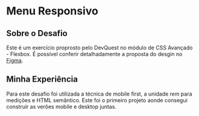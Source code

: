 # Menu Responsivo

## Sobre o Desafio

Este é um exercício proprosto pelo DevQuest no módulo de CSS Avançado - Flexbox. É possível conferir detalhadamente a proposta do desgin no [Figma](https://www.figma.com/file/DYk9DZr6urB9MZ4iNt1a61/Desafio-HTML-%2B-CSS?type=design&node-id=0-1&mode=design&t=5y3sLHuGAvaRfAvh-0).

## Minha Experiência

Para este desafio foi utilizada a técnica de mobile first, a unidade *rem* para medições e HTML semântico. Este foi o primeiro projeto aonde consegui construir as verões mobile e desktop juntas.
